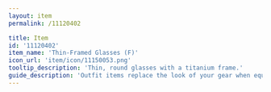 ```yaml
---
layout: item
permalink: /11120402

title: Item
id: '11120402'
item_name: 'Thin-Framed Glasses (F)'
icon_url: 'item/icon/11150053.png'
tooltip_description: 'Thin, round glasses with a titanium frame.'
guide_description: 'Outfit items replace the look of your gear when equipped.'
---
```

